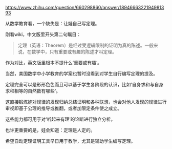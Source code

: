 https://www.zhihu.com/question/660298860/answer/1894666322194981393

从数学教育看，一个缺失是：让娃自己写定理。

刚看wiki，中文版里开头第二句瞩目：

> 定理（英语：Theorem）是经过受逻辑限制的证明为真的陈述。一般来说，在数学中，只有重要或有趣的陈述才叫定理。

作为对比，英文版里根本不提什么’重要或有趣‘。

当然，美国数学中小学教育的学案也暂时没看到对学生自行编写定理的提及。

定理完全可以是形形色色而且可以基于学生各阶段的认识，比如’自身求和与自身求积相等的自然数有哪些‘。

这直接锻炼娃对规律的发现归纳总结证明和各种联想，也会对他人发现的规律进行审视即基于公理的推导或推翻，或者加限定条件使之成立。

这些能力都可用于对‘听起来有理’的论断进行独立分析。

也许更重要的是，娃会知道：定理是人定的。

希望自动定理证明工具早日用于教学，尤其是辅助学生编写定理。